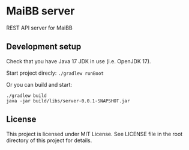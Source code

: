 # MaiBB server

REST API server for MaiBB

## Development setup

Check that you have Java 17 JDK in use (i.e. OpenJDK 17).

Start project direcly: `./gradlew runBoot`

Or you can build and start:
```
./gradlew build
java -jar build/libs/server-0.0.1-SNAPSHOT.jar
```


## License
This project is licensed under MIT License. See LICENSE file in the root directory of this project for details.

